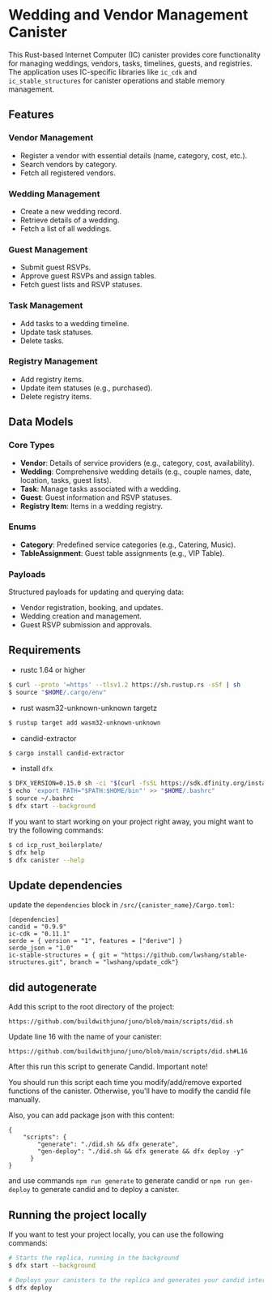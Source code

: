 # Wedding and Vendor Management Canister

This Rust-based Internet Computer (IC) canister provides core functionality for managing weddings, vendors, tasks, timelines, guests, and registries. The application uses IC-specific libraries like `ic_cdk` and `ic_stable_structures` for canister operations and stable memory management.

## Features

### Vendor Management

- Register a vendor with essential details (name, category, cost, etc.).
- Search vendors by category.
- Fetch all registered vendors.

### Wedding Management

- Create a new wedding record.
- Retrieve details of a wedding.
- Fetch a list of all weddings.

### Guest Management

- Submit guest RSVPs.
- Approve guest RSVPs and assign tables.
- Fetch guest lists and RSVP statuses.

### Task Management

- Add tasks to a wedding timeline.
- Update task statuses.
- Delete tasks.

### Registry Management

- Add registry items.
- Update item statuses (e.g., purchased).
- Delete registry items.

## Data Models

### Core Types

- **Vendor**: Details of service providers (e.g., category, cost, availability).
- **Wedding**: Comprehensive wedding details (e.g., couple names, date, location, tasks, guest lists).
- **Task**: Manage tasks associated with a wedding.
- **Guest**: Guest information and RSVP statuses.
- **Registry Item**: Items in a wedding registry.

### Enums

- **Category**: Predefined service categories (e.g., Catering, Music).
- **TableAssignment**: Guest table assignments (e.g., VIP Table).

### Payloads

Structured payloads for updating and querying data:

- Vendor registration, booking, and updates.
- Wedding creation and management.
- Guest RSVP submission and approvals.

## Requirements

- rustc 1.64 or higher

```bash
$ curl --proto '=https' --tlsv1.2 https://sh.rustup.rs -sSf | sh
$ source "$HOME/.cargo/env"
```

- rust wasm32-unknown-unknown targetz

```bash
$ rustup target add wasm32-unknown-unknown
```

- candid-extractor

```bash
$ cargo install candid-extractor
```

- install `dfx`

```bash
$ DFX_VERSION=0.15.0 sh -ci "$(curl -fsSL https://sdk.dfinity.org/install.sh)"
$ echo 'export PATH="$PATH:$HOME/bin"' >> "$HOME/.bashrc"
$ source ~/.bashrc
$ dfx start --background
```

If you want to start working on your project right away, you might want to try the following commands:

```bash
$ cd icp_rust_boilerplate/
$ dfx help
$ dfx canister --help
```

## Update dependencies

update the `dependencies` block in `/src/{canister_name}/Cargo.toml`:

```
[dependencies]
candid = "0.9.9"
ic-cdk = "0.11.1"
serde = { version = "1", features = ["derive"] }
serde_json = "1.0"
ic-stable-structures = { git = "https://github.com/lwshang/stable-structures.git", branch = "lwshang/update_cdk"}
```

## did autogenerate

Add this script to the root directory of the project:

```
https://github.com/buildwithjuno/juno/blob/main/scripts/did.sh
```

Update line 16 with the name of your canister:

```
https://github.com/buildwithjuno/juno/blob/main/scripts/did.sh#L16
```

After this run this script to generate Candid.
Important note!

You should run this script each time you modify/add/remove exported functions of the canister.
Otherwise, you'll have to modify the candid file manually.

Also, you can add package json with this content:

```
{
    "scripts": {
        "generate": "./did.sh && dfx generate",
        "gen-deploy": "./did.sh && dfx generate && dfx deploy -y"
      }
}
```

and use commands `npm run generate` to generate candid or `npm run gen-deploy` to generate candid and to deploy a canister.

## Running the project locally

If you want to test your project locally, you can use the following commands:

```bash
# Starts the replica, running in the background
$ dfx start --background

# Deploys your canisters to the replica and generates your candid interface
$ dfx deploy
```
